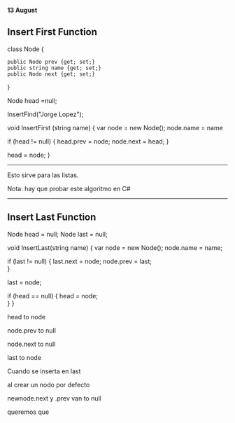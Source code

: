 **13 August**

## Insert First Function

class Node {

    public Nodo prev {get; set;}
    public string name {get; set;}
    public Nodo next {get; set;}
}

Node head =null;

InsertFind("Jorge Lopez");

void InsertFirst (string name)
{
  var node = new Node();
  node.name = name
  
  if (head != null)
  {
    head.prev = node;
    node.next = head;
  }

  head = node;
}

---

Esto sirve para las listas.

Nota: hay que probar este algoritmo en C#

---

## Insert Last Function


Node head = null;
Node last = null;

void InsertLast(string name)
{
  var node = new Node();
  node.name = name;

  if (last != null)
  {
    last.next = node;
    node.prev = last;  
  }

  last = node;

  if (head == null)
  {
    head = node;  
  }
}


head to node 

node.prev to null

node.next to null

last to node


Cuando se inserta en last 

al crear un nodo por defecto


newnode.next y .prev van to null

queremos que 











